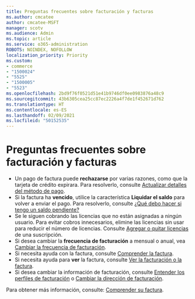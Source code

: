 ```yaml
---
title: Preguntas frecuentes sobre facturación y facturas
ms.author: cmcatee
author: cmcatee-MSFT
manager: scotv
ms.audience: Admin
ms.topic: article
ms.service: o365-administration
ROBOTS: NOINDEX, NOFOLLOW
localization_priority: Priority
ms.custom:
- commerce
- "1500024"
- "5525"
- "1500005"
- "5523"
ms.openlocfilehash: 2bd9f76f0521d51e41b9746df0ee0983876a48c9
ms.sourcegitcommit: 43b6305cea25cc87ec2226a4f7de1f452671d762
ms.translationtype: HT
ms.contentlocale: es-ES
ms.lasthandoff: 02/09/2021
ms.locfileid: "50152535"
---
```

# <a name="billing-or-invoice-faq"></a>Preguntas frecuentes sobre facturación y facturas

- Un pago de factura puede **rechazarse** por varias razones, como que la tarjeta de crédito expirara. Para resolverlo, consulte [Actualizar detalles del método de pago](https://docs.microsoft.com/microsoft-365/commerce/billing-and-payments/manage-payment-methods#update-payment-method-details).
- Si la factura ha **vencido**, utilice la característica **Liquidar el saldo** para volver a enviar el pago. Para resolverlo, consulte [¿Qué debo hacer si tengo un saldo pendiente?](https://docs.microsoft.com/microsoft-365/commerce/billing-and-payments/pay-for-your-subscription#what-if-i-have-an-outstanding-balance)
- Se le siguen cobrando las licencias que no están asignadas a ningún usuario. Para evitar cobros innecesarios, elimine las licencias sin usar para reducir el número de licencias. Consulte [Agregar o quitar licencias](https://docs.microsoft.com/microsoft-365/commerce/licenses/buy-licenses) de una suscripción.
- Si desea cambiar la **frecuencia de facturación** a mensual o anual, vea [Cambiar la frecuencia de facturación](https://docs.microsoft.com/microsoft-365/commerce/billing-and-payments/change-payment-frequency).
- Si necesita ayuda con la factura, consulte [Comprender la factura](https://docs.microsoft.com/microsoft-365/commerce/billing-and-payments/understand-your-invoice2).
- Si necesita ayuda para **ver** la factura, consulte [Ver la facturación o la factura](https://docs.microsoft.com/microsoft-365/commerce/billing-and-payments/view-your-bill-or-invoice).
- Si desea cambiar la información de facturación, consulte [Entender los perfiles de facturación](https://docs.microsoft.com/microsoft-365/commerce/billing-and-payments/manage-billing-profiles) o [Cambiar la dirección de facturación](https://docs.microsoft.com/microsoft-365/commerce/billing-and-payments/change-your-billing-addresses).

Para obtener más información, consulte: [Comprender su factura](https://docs.microsoft.com/microsoft-365/commerce/billing-and-payments/understand-your-invoice2).